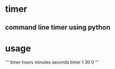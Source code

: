 # timer
## command line timer using python
# usage
'''
timer hours minutes seconds
timer 1 30 0
'''
